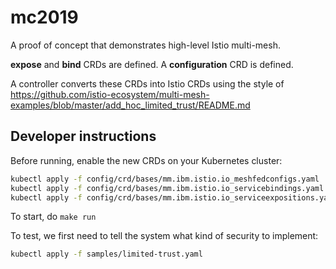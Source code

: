 # mc2019

A proof of concept that demonstrates high-level Istio multi-mesh.

**expose** and **bind** CRDs are defined.  A **configuration** CRD is defined.

A controller converts these CRDs into Istio CRDs using the style of
https://github.com/istio-ecosystem/multi-mesh-examples/blob/master/add_hoc_limited_trust/README.md

## Developer instructions

Before running, enable the new CRDs on your Kubernetes cluster:

``` bash
kubectl apply -f config/crd/bases/mm.ibm.istio.io_meshfedconfigs.yaml
kubectl apply -f config/crd/bases/mm.ibm.istio.io_servicebindings.yaml
kubectl apply -f config/crd/bases/mm.ibm.istio.io_serviceexpositions.yaml
```

To start, do `make run`

To test, we first need to tell the system what kind of security to implement:

``` bash
kubectl apply -f samples/limited-trust.yaml
```
